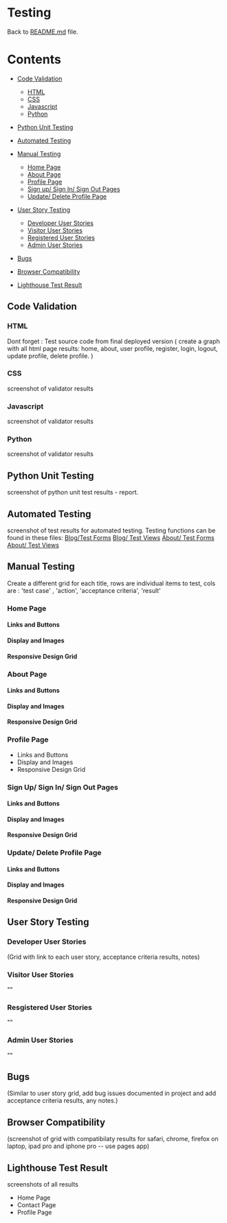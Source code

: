 # Testing 
Back to [README.md](README.md) file.

# Contents 
- [Code Validation](#code-validation)
    - [HTML](#html)
    - [CSS](#css)
    - [Javascript](#javascript)
    - [Python](#python)

- [Python Unit Testing](#python-unit-testing)

- [Automated Testing](#automated-testing)

- [Manual Testing](#manual-testing)
    - [Home Page](#home-page)
    - [About Page](#about-page)
    - [Profile Page](#profile-page)
    - [Sign up/ Sign In/ Sign Out Pages](#sign-up-sign-in-sign-out-pages)
    - [Update/ Delete Profile Page](#update-delete-profile-page)

- [User Story Testing](#user-story-testing)
    - [Developer User Stories](#developer-user-stories)
    - [Visitor User Stories](#visitor-user-stories)
    - [Registered User Stories](#resgistered-user-stories)
    - [Admin User Stories](#admin-user-stories)

- [Bugs](#bugs)

- [Browser Compatibility](#browser-compatibility)

- [Lighthouse Test Result](#lighthouse-test-result)

## Code Validation
### HTML 
Dont forget : Test source code from final deployed version
( create a graph with all html page results: home, about, user profile, register, login, logout, update profile, delete profile. )
### CSS
screenshot of validator results
### Javascript
screenshot of validator results
### Python
screenshot of validator results

## Python Unit Testing
screenshot of python unit test results - report.

## Automated Testing
screenshot of test results for automated testing. Testing functions can be found in these files:
[Blog/Test Forms](blog/test_forms.py)
[Blog/ Test Views](blog/test_views.py)
[About/ Test Forms](about/test_forms.py)
[About/ Test Views](about/test_views.py)

## Manual Testing
Create a different grid for each title, rows are individual items to test, cols are : 'test case' , 'action', 'acceptance criteria', 'result'
### Home Page
#### Links and Buttons 
#### Display and Images 
#### Responsive Design Grid 

### About Page
#### Links and Buttons 
#### Display and Images 
#### Responsive Design Grid 

### Profile Page
- Links and Buttons 
- Display and Images 
- Responsive Design Grid 

### Sign Up/ Sign In/ Sign Out Pages
#### Links and Buttons 
#### Display and Images 
#### Responsive Design Grid 

### Update/ Delete Profile Page
#### Links and Buttons 
#### Display and Images 
#### Responsive Design Grid 

## User Story Testing
### Developer User Stories
(Grid with link to each user story, acceptance criteria results, notes)
### Visitor User Stories
""
### Resgistered User Stories
""
### Admin User Stories
""

## Bugs
(Similar to user story grid, add bug issues documented in project and add acceptance criteria results, any notes.)

## Browser Compatibility
(screenshot of grid with compatibilaty results for safari, chrome, firefox on laptop, ipad pro and iphone pro -- use pages app)

## Lighthouse Test Result
screenshots of all results 
- Home Page
- Contact Page
- Profile Page
